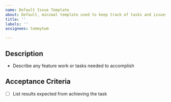 ```yaml
---
name: Default Issue Template
about: Default, minimal template used to keep track of tasks and issues.
title: ''
labels: ''
assignees: tommytwm

---
```


## Description
- Describe any feature work or tasks needed to accomplish

## Acceptance Criteria
- [ ] List results expected from achieving the task
